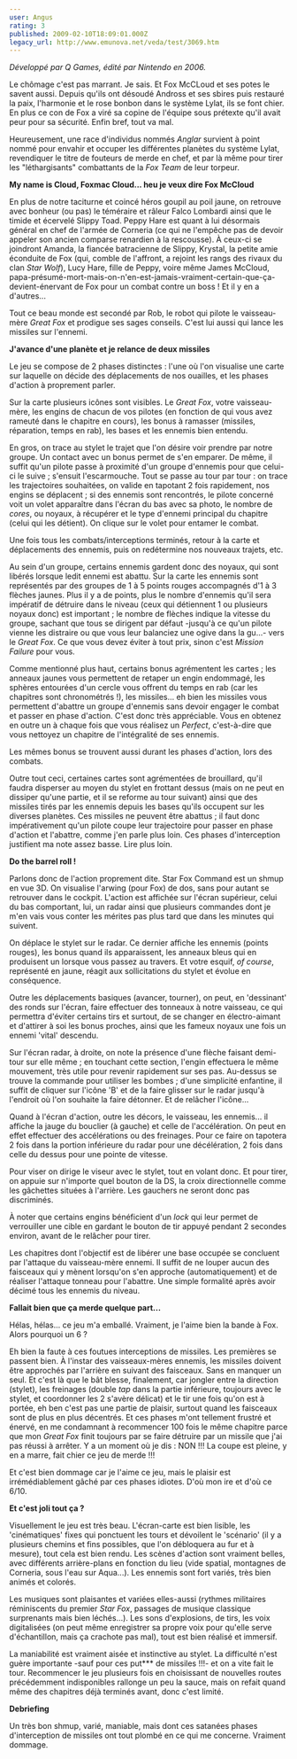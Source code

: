 ```yaml
---
user: Angus
rating: 3
published: 2009-02-10T18:09:01.000Z
legacy_url: http://www.emunova.net/veda/test/3069.htm
---
```

_Développé par Q Games, édité par Nintendo en 2006\._  

  

Le chômage c'est pas marrant. Je sais. Et Fox McCLoud et ses potes le savent aussi. Depuis qu'ils ont désoudé Andross et ses sbires puis restauré la paix, l'harmonie et le rose bonbon dans le système Lylat, ils se font chier. En plus ce con de Fox a viré sa copine de l'équipe sous prétexte qu'il avait peur pour sa sécurité. Enfin bref, tout va mal.  

  

Heureusement, une race d'individus nommés _Anglar_ survient à point nommé pour envahir et occuper les différentes planètes du système Lylat, revendiquer le titre de fouteurs de merde en chef, et par là même pour tirer les "léthargisants" combattants de la _Fox Team_ de leur torpeur.  

  

**My name is Cloud, Foxmac Cloud... heu je veux dire Fox McCloud**  

  

En plus de notre taciturne et coincé héros goupil au poil jaune, on retrouve avec bonheur (ou pas) le téméraire et râleur Falco Lombardi ainsi que le timide et écervelé Slippy Toad. Peppy Hare est quant à lui désormais général en chef de l'armée de Corneria (ce qui ne l'empêche pas de devoir appeler son ancien comparse renardien à la rescousse). À ceux-ci se joindront Amanda, la fiancée batracienne de Slippy, Krystal, la petite amie éconduite de Fox (qui, comble de l'affront, a rejoint les rangs des rivaux du clan _Star Wolf_), Lucy Hare, fille de Peppy, voire même James McCloud, papa-présumé-mort-mais-on-n'en-est-jamais-vraiment-certain-que-ça-devient-énervant de Fox pour un combat contre un boss ! Et il y en a d'autres...  

Tout ce beau monde est secondé par Rob, le robot qui pilote le vaisseau-mère _Great Fox_ et prodigue ses sages conseils. C'est lui aussi qui lance les missiles sur l'ennemi.  

  

**J'avance d'une planète et je relance de deux missiles**  

  

Le jeu se compose de 2 phases distinctes : l'une où l'on visualise une carte sur laquelle on décide des déplacements de nos ouailles, et les phases d'action à proprement parler.  

  

Sur la carte plusieurs icônes sont visibles. Le _Great Fox_, votre vaisseau-mère, les engins de chacun de vos pilotes (en fonction de qui vous avez rameuté dans le chapitre en cours), les bonus à ramasser (missiles, réparation, temps en rab), les bases et les ennemis bien entendu.  

  

En gros, on trace au stylet le trajet que l'on désire voir prendre par notre groupe. Un contact avec un bonus permet de s'en emparer. De même, il suffit qu'un pilote passe à proximité d'un groupe d'ennemis pour que celui-ci le suive ; s'ensuit l'escarmouche. Tout se passe au tour par tour : on trace les trajectoires souhaitées, on valide en tapotant 2 fois rapidement, nos engins se déplacent ; si des ennemis sont rencontrés, le pilote concerné voit un volet apparaître dans l'écran du bas avec sa photo, le nombre de _cores_, ou noyaux, à récupérer et le type d'ennemi principal du chapitre (celui qui les détient). On clique sur le volet pour entamer le combat.  

Une fois tous les combats/interceptions terminés, retour à la carte et déplacements des ennemis, puis on redétermine nos nouveaux trajets, etc.  

  

Au sein d'un groupe, certains ennemis gardent donc des noyaux, qui sont libérés lorsque ledit ennemi est abattu. Sur la carte les ennemis sont représentés par des groupes de 1 à 5 points rouges accompagnés d'1 à 3 flèches jaunes. Plus il y a de points, plus le nombre d'ennemis qu'il sera impératif de détruire dans le niveau (ceux qui détiennent 1 ou plusieurs noyaux donc) est important ; le nombre de flèches indique la vitesse du groupe, sachant que tous se dirigent par défaut -jusqu'à ce qu'un pilote vienne les distraire ou que vous leur balanciez une ogive dans la gu...- vers le _Great Fox_. Ce que vous devez éviter à tout prix, sinon c'est _Mission Failure_ pour vous.  

  

Comme mentionné plus haut, certains bonus agrémentent les cartes ; les anneaux jaunes vous permettent de retaper un engin endommagé, les sphères entourées d'un cercle vous offrent du temps en rab (car les chapitres sont chronométrés !), les missiles... eh bien les missiles vous permettent d'abattre un groupe d'ennemis sans devoir engager le combat et passer en phase d'action. C'est donc très appréciable. Vous en obtenez en outre un à chaque fois que vous réalisez un _Perfect_, c'est-à-dire que vous nettoyez un chapitre de l'intégralité de ses ennemis.  

Les mêmes bonus se trouvent aussi durant les phases d'action, lors des combats.  

  

Outre tout ceci, certaines cartes sont agrémentées de brouillard, qu'il faudra disperser au moyen du stylet en frottant dessus (mais on ne peut en dissiper qu'une partie, et il se reforme au tour suivant) ainsi que des missiles tirés par les ennemis depuis les bases qu'ils occupent sur les diverses planètes. Ces missiles ne peuvent être abattus ; il faut donc impérativement qu'un pilote coupe leur trajectoire pour passer en phase d'action et l'abattre, comme j'en parle plus loin. Ces phases d'interception justifient ma note assez basse. Lire plus loin.  

  

**Do the barrel roll !**  

  

Parlons donc de l'action proprement dite. Star Fox Command est un shmup en vue 3D. On visualise l'arwing (pour Fox) de dos, sans pour autant se retrouver dans le cockpit. L'action est affichée sur l'écran supérieur, celui du bas comportant, lui, un radar ainsi que plusieurs commandes dont je m'en vais vous conter les mérites pas plus tard que dans les minutes qui suivent.  

On déplace le stylet sur le radar. Ce dernier affiche les ennemis (points rouges), les bonus quand ils apparaissent, les anneaux bleus qui en produisent un lorsque vous passez au travers. Et votre esquif, _of course_, représenté en jaune, réagit aux sollicitations du stylet et évolue en conséquence.  

Outre les déplacements basiques (avancer, tourner), on peut, en 'dessinant' des ronds sur l'écran, faire effectuer des tonneaux à notre vaisseau, ce qui permettra d'éviter certains tirs et surtout, de se changer en électro-aimant et d'attirer à soi les bonus proches, ainsi que les fameux noyaux une fois un ennemi 'vital' descendu.  

Sur l'écran radar, à droite, on note la présence d'une flèche faisant demi-tour sur elle même ; en touchant cette section, l'engin effectuera le même mouvement, très utile pour revenir rapidement sur ses pas. Au-dessus se trouve la commande pour utiliser les bombes ; d'une simplicité enfantine, il suffit de cliquer sur l'icône 'B' et de la faire glisser sur le radar jusqu'à l'endroit où l'on souhaite la faire détonner. Et de relâcher l'icône...  

Quand à l'écran d'action, outre les décors, le vaisseau, les ennemis... il affiche la jauge du bouclier (à gauche) et celle de l'accélération. On peut en effet effectuer des accélérations ou des freinages. Pour ce faire on tapotera 2 fois dans la portion inférieure du radar pour une décélération, 2 fois dans celle du dessus pour une pointe de vitesse.  

  

Pour viser on dirige le viseur avec le stylet, tout en volant donc. Et pour tirer, on appuie sur n'importe quel bouton de la DS, la croix directionnelle comme les gâchettes situées à l'arrière. Les gauchers ne seront donc pas discriminés.  

À noter que certains engins bénéficient d'un _lock_ qui leur permet de verrouiller une cible en gardant le bouton de tir appuyé pendant 2 secondes environ, avant de le relâcher pour tirer.  

Les chapitres dont l'objectif est de libérer une base occupée se concluent par l'attaque du vaisseau-mère ennemi. Il suffit de ne louper aucun des faisceaux qui y mènent lorsqu'on s'en approche (automatiquement) et de réaliser l'attaque tonneau pour l'abattre. Une simple formalité après avoir décimé tous les ennemis du niveau.  

  

**Fallait bien que ça merde quelque part...**  

  

Hélas, hélas... ce jeu m'a emballé. Vraiment, je l'aime bien la bande à Fox. Alors pourquoi un 6 ?  

Eh bien la faute à ces foutues interceptions de missiles. Les premières se passent bien. À l'instar des vaisseaux-mères ennemis, les missiles doivent être approchés par l'arrière en suivant des faisceaux. Sans en manquer un seul. Et c'est là que le bât blesse, finalement, car jongler entre la direction (stylet), les freinages (double _tap_ dans la partie inférieure, toujours avec le stylet, et coordonner les 2 s'avère délicat) et le tir une fois qu'on est à portée, eh ben c'est pas une partie de plaisir, surtout quand les faisceaux sont de plus en plus décentrés. Et ces phases m'ont tellement frustré et énervé, en me condamnant à recommencer 100 fois le même chapitre parce que mon _Great Fox_ finit toujours par se faire détruire par un missile que j'ai pas réussi à arrêter. Y a un moment où je dis : NON !!! La coupe est pleine, y en a marre, fait chier ce jeu de merde !!!  

Et c'est bien dommage car je l'aime ce jeu, mais le plaisir est irrémédiablement gâché par ces phases idiotes. D'où mon ire et d'où ce 6/10\.  

  

**Et c'est joli tout ça ?**  

  

Visuellement le jeu est très beau. L'écran-carte est bien lisible, les 'cinématiques' fixes qui ponctuent les tours et dévoilent le 'scénario' (il y a plusieurs chemins et fins possibles, que l'on débloquera au fur et à mesure), tout cela est bien rendu. Les scènes d'action sont vraiment belles, avec différents arrière-plans en fonction du lieu (vide spatial, montagnes de Corneria, sous l'eau sur Aqua...). Les ennemis sont fort variés, très bien animés et colorés.  

  

Les musiques sont plaisantes et variées elles-aussi (rythmes militaires réminiscents du premier _Star Fox_, passages de musique classique surprenants mais bien léchés...). Les sons d'explosions, de tirs, les voix digitalisées (on peut même enregistrer sa propre voix pour qu'elle serve d'échantillon, mais ça crachote pas mal), tout est bien réalisé et immersif.  

  

La maniabilité est vraiment aisée et instinctive au stylet. La difficulté n'est guère importante -sauf pour ces put\*\*\* de missiles !!!- et on a vite fait le tour. Recommencer le jeu plusieurs fois en choisissant de nouvelles routes précédemment indisponibles rallonge un peu la sauce, mais on refait quand même des chapitres déjà terminés avant, donc c'est limité.  

  

**Debriefing**  

  

Un très bon shmup, varié, maniable, mais dont ces satanées phases d'interception de missiles ont tout plombé en ce qui me concerne. Vraiment dommage.
